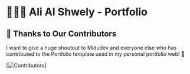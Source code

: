 # 👨🏻‍💻 Ali Al Shwely - Portfolio

## 🙌 Thanks to Our Contributors

I want to give a huge shoutout to Midudev and everyone else who has contributed to the Portfolio template used in my personal portfolio web! 🎉

[![Contributors](https://github.com/midudev/porfolio.dev/graphs/contributors)]

